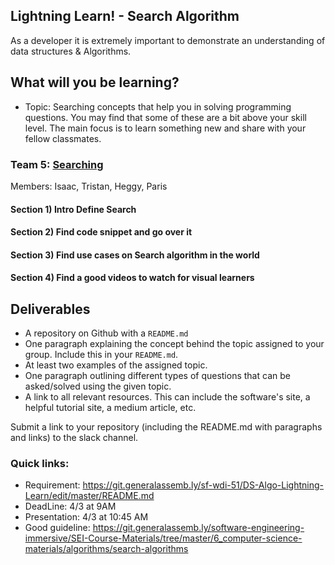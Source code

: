 ## Lightning Learn! - Search Algorithm
As a developer it is extremely important to demonstrate an understanding of data structures & Algorithms.

## What will you be learning?
- Topic: Searching concepts that help you in solving programming questions. You may find that some of these are a bit above your skill level.  The main focus is to learn something new and share with your fellow classmates.

### Team 5: [Searching](https://git.generalassemb.ly/software-engineering-immersive/SEI-Course-Materials/tree/master/6_computer-science-materials/algorithms/search-algorithms)
  Members:  Isaac, Tristan, Heggy, Paris

#### Section 1) Intro Define Search
#### Section 2) Find code snippet and go over it
#### Section 3) Find use cases on Search algorithm in the world
#### Section 4) Find a good videos to watch for visual learners


## Deliverables
  - A repository on Github with a `README.md`
  - One paragraph explaining the concept behind the topic assigned to your group. Include this in your `README.md`.
  - At least two examples of the assigned topic.
  - One paragraph outlining different types of questions that can be asked/solved using the given topic. 
  - A link to all relevant resources. This can include the software's site, a helpful tutorial site, a medium article, etc.
  
  Submit a link to your repository (including the README.md with paragraphs and links) to the slack channel.

### Quick links:
- Requirement: https://git.generalassemb.ly/sf-wdi-51/DS-Algo-Lightning-Learn/edit/master/README.md
- DeadLine: 4/3 at 9AM
- Presentation: 4/3 at 10:45 AM
- Good guideline: https://git.generalassemb.ly/software-engineering-immersive/SEI-Course-Materials/tree/master/6_computer-science-materials/algorithms/search-algorithms